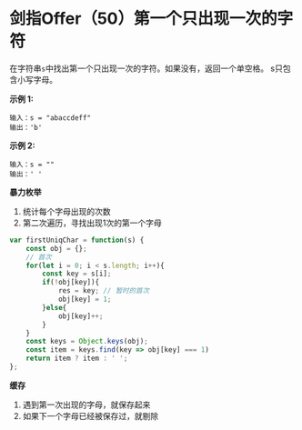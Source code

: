 # 剑指Offer（50）第一个只出现一次的字符

在字符串`s`中找出第一个只出现一次的字符。如果没有，返回一个单空格。 s只包含小写字母。

**示例 1:**
```
输入：s = "abaccdeff"
输出：'b'

```
**示例 2:**
```
输入：s = "" 
输出：' '
```

**暴力枚举**

1. 统计每个字母出现的次数
2. 第二次遍历，寻找出现1次的第一个字母

```js
var firstUniqChar = function(s) {
    const obj = {};
    // 首次
    for(let i = 0; i < s.length; i++){
        const key = s[i]; 
        if(!obj[key]){
            res = key; // 暂时的首次
            obj[key] = 1;
        }else{
            obj[key]++;
        }
    }
    const keys = Object.keys(obj);
    const item = keys.find(key => obj[key] === 1)
    return item ? item : ' ';
};
```

**缓存**

1. 遇到第一次出现的字母，就保存起来
2. 如果下一个字母已经被保存过，就剔除